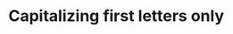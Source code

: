 # Capitalizing first letters only

<?php
    $str = "hello world";
    $ans = ucwords($str);
    echo $ouput; // Hello World
?>
